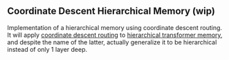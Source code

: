 ## Coordinate Descent Hierarchical Memory (wip)

Implementation of a hierarchical memory using coordinate descent routing. It will apply <a href="https://github.com/lucidrains/CoLT5-attention">coordinate descent routing</a> to <a href="https://arxiv.org/abs/2105.14039">hierarchical transformer memory</a>, and despite the name of the latter, actually generalize it to be hierarchical instead of only 1 layer deep.
